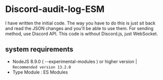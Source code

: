 # Discord-audit-log-ESM
I have written the initial code. The way you have to do this is just sit back and read the JSON changes and you'll be able to use them. For sending method, use Discord API. This code is without Discord.js, just WebSocket.

## system requirements
- NodeJS 8.9.0 ( --experimental-modules ) or higher version | `Recommended version 13.2.0`
- Type Module : ES Modules

